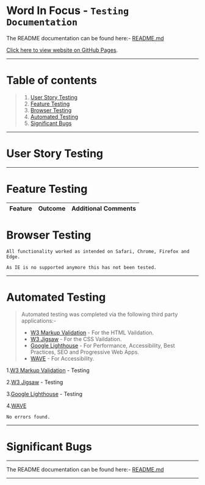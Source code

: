 # Word In Focus - `Testing Documentation`

The README documentation can be found here:- [README.md](./README.md)

[Click here to view website on GitHub Pages](https://tizron22.github.io/word-in-focus/).

---

# Table of contents

> 1.  [User Story Testing](#user-story-testing)
> 2.  [Feature Testing](#feature-testing)
> 3.  [Browser Testing](#browser-testing)
> 4.  [Automated Testing](#automated-testing)
> 5.  [Significant Bugs](#significant-bugs)

---

# User Story Testing

---

# Feature Testing

| Feature | Outcome | Additional Comments |
| :------ | :------ | :------------------ |

# Browser Testing

    All functionality worked as intended on Safari, Chrome, Firefox and Edge.

    As IE is no supported anymore this has not been tested.

---

# Automated Testing

> Automated testing was completed via the following third party applications:-
>
> - [W3 Markup Validation](https://validator.w3.org/) - For the HTML Vaildation.
> - [W3 Jigsaw](https://jigsaw.w3.org/css-validator/) - For the CSS Vaildation.
> - [Google Lighthouse](https://developers.google.com/web/tools/lighthouse) - For Performance, Accessibility, Best Practices, SEO and Progressive Web Apps.
> - [WAVE](https://wave.webaim.org/) - For Accessibility.

1.[W3 Markup Validation](https://validator.w3.org/) - Testing

2.[W3 Jigsaw](https://jigsaw.w3.org/css-validator/) - Testing

3.[Google Lighthouse](https://developers.google.com/web/tools/lighthouse) - Testing

4.[WAVE](https://wave.webaim.org/)

    No errors found.

---

# Significant Bugs

---

The README documentation can be found here:- [README.md](./README.md)

---

